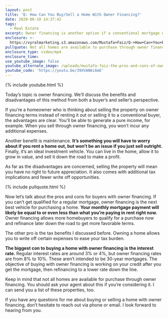 ```yaml
---
layout: post
title: 'Q: How Can You Buy/Sell a Home With Owner Financing?'
date: 2020-06-10 14:37:42
tags:
  - Real Estate
excerpt: Owner financing is another option if a conventional mortgage won’t work.
enclosure: >-
  https://vyralmarketing.s3.amazonaws.com/Mustafa+Faiz/Q-+How+Can+You+Buy-Sell+a+Home+With+Owner+Financing_.mp4
pullquote: Not all homes are available to purchase through owner financing.
enclosure_type: video/mp4
enclosure_time:
use_youtube_image: false
youtube_alternate_image: /uploads/mustafa-faiz-the-pros-and-cons-of-owner-financing-youtube.jpg
youtube_code: 'https://youtu.be/39XVAN6i6mE'
---
```


{% include youtube.html %}

Today’s topic is owner financing. We’ll discuss the benefits and disadvantages of this method from both a buyer’s and seller’s perspective.

If you’re a homeowner who is thinking about selling the property on owner financing terms instead of renting it out or selling it to a conventional buyer, the advantages are clear. You'll be able to generate a pure income, for example. When you sell through owner financing, you won’t incur any additional expenses.&nbsp;

Another benefit is maintenance. **It’s something you will have to worry about if you rent a home out, but won’t be an issue if you just sell outright.** Finally, it’s an ideal investment vehicle. You can live in the home, allow it to grow in value, and sell it down the road to make a profit.

As far as the disadvantages are concerned, selling the property will mean you have no right to future appreciation. It also comes with additional tax implications and fewer write off opportunities.

{% include pullquote.html %}

Now let’s talk about the pros and cons for buyers with owner financing. If you can’t get qualified for a regular mortgage, owner financing is the next best vehicle for purchasing a home. **Your monthly mortgage payment will likely be equal to or even less than what you’re paying in rent right now.** Owner financing allows more homebuyers to qualify for a purchase now and refinance later down the road to get more favorable terms.&nbsp;

The other pro is the tax benefits I discussed before. Owning a home allows you to write off certain expenses to ease your tax burden.

**The biggest con to buying a home with owner financing is the interest rate.** Regular interest rates are around 3% or 4%, but owner financing rates are from 8% to 10%. These aren’t intended to be 30-year mortgages. The objective of buying with owner financing is working on your credit after you get the mortgage, then refinancing to a lower rate down the line.&nbsp;

Keep in mind that not all homes are available for purchase through owner financing. You should ask your agent about this if you’re considering it. I can send you a list of these properties, too.

If you have any questions for me about buying or selling a home with owner financing, don’t hesitate to reach out via phone or email. I look forward to hearing from you.